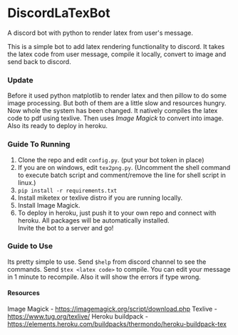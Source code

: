 # DiscordLaTexBot
A discord bot with python to render latex from user's message.

This is a simple bot to add latex rendering functionality to discord. It takes the latex code from user message, compile it locally, convert to image and send back to discord.

### Update
Before it used python matplotlib to render latex and then pillow to do some image processing. But both of them are a little slow and resources hungry.  
Now whole the system has been changed. It natively compiles the latex code to pdf using texlive. Then uses *Image Magick* to convert into image. Also its ready to deploy in heroku.

### Guide To Running
1. Clone the repo and edit `config.py`. (put your bot token in place)
2. If you are on windows, edit `tex2png.py`. (Uncomment the shell command to execute batch script and comment/remove the line for shell script in linux.)  
3. ```pip install -r requirements.txt```  
4. Install miketex or texlive distro if you are running locally.  
5. Install Image Magick.  
6. To deploy in heroku, just push it to your own repo and connect with heroku. All packages will be automatically installed.  
Invite the bot to a server and go!

### Guide to Use
Its pretty simple to use. Send `$help` from discord channel to see the commands. Send `$tex <latex code>` to compile. You can edit your message in 1 minute to recompile.
Also it will show the errors if type wrong.

#### Resources
Image Magick - https://imagemagick.org/script/download.php
Texlive - https://www.tug.org/texlive/
Heroku buildpack - https://elements.heroku.com/buildpacks/thermondo/heroku-buildpack-tex
